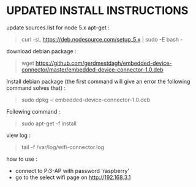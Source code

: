 # UPDATED INSTALL INSTRUCTIONS

update sources.list for node 5.x apt-get :
> curl -sL https://deb.nodesource.com/setup_5.x | sudo -E bash -


download debian package :
> wget https://github.com/gerdmestdagh/embedded-device-connector/master/embedded-device-connector-1.0.deb


Install debian package (the first command will give an error the following command solves that) : 
> sudo dpkg -i embedded-device-connector-1.0.deb 

Following command :
> sudo apt-get -f install 

view log :
> tail -f /var/log/wifi-connector.log

how to use :
- connect to Pi3-AP with password 'raspberry'
- go to the select wifi page on http://192.168.3.1 



